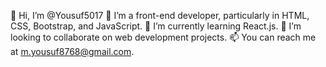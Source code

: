 👋 Hi, I’m @Yousuf5017
👀 I’m a front-end developer, particularly in HTML, CSS, Bootstrap, and JavaScript.
🌱 I’m currently learning React.js.
💞️ I’m looking to collaborate on web development projects.
📫 You can reach me at m.yousuf8768@gmail.com.

<!---
Yousuf5017/Yousuf5017 is a ✨ special ✨ repository because its `README.md` (this file) appears on your GitHub profile.
You can click the Preview link to take a look at your changes.
--->
